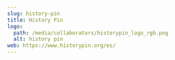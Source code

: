 ```yaml
---
slug: history-pin
title: History Pin
logo:
  path: /media/collaborators/historypin_logo_rgb.png
  alt: history pin
web: https://www.historypin.org/es/
---
```

